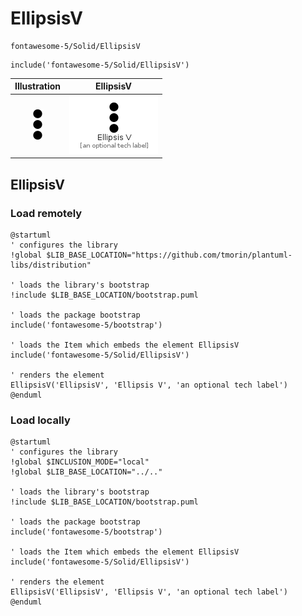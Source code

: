 # EllipsisV


```text
fontawesome-5/Solid/EllipsisV
```

```text
include('fontawesome-5/Solid/EllipsisV')
```



| Illustration | EllipsisV |
| :---: | :---: |
| ![illustration for Illustration](../../fontawesome-5/Solid/EllipsisV.png) | ![illustration for EllipsisV](../../fontawesome-5/Solid/EllipsisV.Local.png) |




## EllipsisV

### Load remotely
```plantuml
@startuml
' configures the library
!global $LIB_BASE_LOCATION="https://github.com/tmorin/plantuml-libs/distribution"

' loads the library's bootstrap
!include $LIB_BASE_LOCATION/bootstrap.puml

' loads the package bootstrap
include('fontawesome-5/bootstrap')

' loads the Item which embeds the element EllipsisV
include('fontawesome-5/Solid/EllipsisV')

' renders the element
EllipsisV('EllipsisV', 'Ellipsis V', 'an optional tech label')
@enduml
```

### Load locally
```plantuml
@startuml
' configures the library
!global $INCLUSION_MODE="local"
!global $LIB_BASE_LOCATION="../.."

' loads the library's bootstrap
!include $LIB_BASE_LOCATION/bootstrap.puml

' loads the package bootstrap
include('fontawesome-5/bootstrap')

' loads the Item which embeds the element EllipsisV
include('fontawesome-5/Solid/EllipsisV')

' renders the element
EllipsisV('EllipsisV', 'Ellipsis V', 'an optional tech label')
@enduml
```

